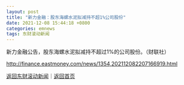 ```yaml
---
layout: post
title: "新力金融：股东海螺水泥拟减持不超1%公司股份"
date: 2021-12-08 15:44:18 +0800
categories: emnews
tags: 东财滚动新闻
---
```


新力金融公告，股东海螺水泥拟减持不超过1%的公司股份。（财联社）

<http://finance.eastmoney.com/news/1354,202112082207166919.html>

[返回东财滚动新闻](//finews.withounder.com/emnews/)｜[返回首页](//finews.withounder.com/)